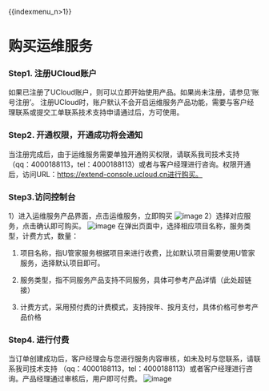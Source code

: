 {{indexmenu_n>1}}

# 购买运维服务

### Step1. 注册UCloud账户

如果已注册了UCloud账户，则可以立即开始使用产品。如果尚未注册，请参见‘账号注册’。 注册UCloud时，账户默认不会开启运维服务产品功能，需要与客户经理联系或提交工单联系技术支持申请通过后，方可使用。
### Step2. 开通权限，开通成功将会通知
当注册完成后，由于运维服务需要单独开通购买权限，请联系我司技术支持（qq：4000188113，tel：4000188113）或者与客户经理进行咨询。权限开通后，访问URL：https://extend-console.ucloud.cn进行购买。
### Step3.访问控制台
1）进入运维服务产品界面，点击运维服务，立即购买 
![image](https://raw.githubusercontent.com/UCloudDocs/uops/master/images/quick1.png)
2）选择对应服务，点击确认即可购买。 
![image](https://raw.githubusercontent.com/UCloudDocs/uops/master/images/quick2.png)
在弹出页面中，选择相应项目名称，服务类型，计费方式，数量：

1. 项目名称，指U管家服务根据项目来进行收费，比如默认项目需要使用U管家服务，选择默认项目即可。

2. 服务类型，指不同服务产品支持不同服务，具体可参考产品详情（此处超链接）

3. 计费方式，采用预付费的计费模式，支持按年、按月支付，具体价格可参考产品价格
### Step4. 进行付费
当订单创建成功后，客户经理会与您进行服务内容审核，如未及时与您联系，请联系我司技术支持 （qq：4000188113，tel：4000188113）或者客户经理进行咨询。产品经理通过审核后，用户即可付费。
![image](https://raw.githubusercontent.com/UCloudDocs/uops/master/images/quick3.png)